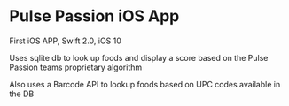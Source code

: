 # Pulse Passion iOS App

First iOS APP, Swift 2.0, iOS 10

Uses sqlite db to look up foods and display a score based on the Pulse Passion teams proprietary algorithm

Also uses a Barcode API to lookup foods based on UPC codes available in the DB
